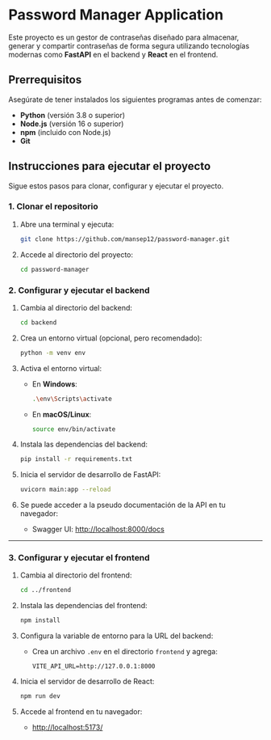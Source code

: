# Password Manager Application

Este proyecto es un gestor de contraseñas diseñado para almacenar, generar y compartir contraseñas de forma segura utilizando tecnologías modernas como **FastAPI** en el backend y **React** en el frontend. 

## Prerrequisitos

Asegúrate de tener instalados los siguientes programas antes de comenzar:
- **Python** (versión 3.8 o superior)
- **Node.js** (versión 16 o superior)
- **npm** (incluido con Node.js)
- **Git**

## Instrucciones para ejecutar el proyecto

Sigue estos pasos para clonar, configurar y ejecutar el proyecto.

### 1. Clonar el repositorio

1. Abre una terminal y ejecuta:
   ```bash
   git clone https://github.com/mansep12/password-manager.git
   ```
2. Accede al directorio del proyecto:
   ```bash
   cd password-manager
   ```

### 2. Configurar y ejecutar el backend

1. Cambia al directorio del backend:
   ```bash
   cd backend
   ```

2. Crea un entorno virtual (opcional, pero recomendado):
   ```bash
   python -m venv env
   ```

3. Activa el entorno virtual:
   - En **Windows**:
     ```bash
     .\env\Scripts\activate
     ```
   - En **macOS/Linux**:
     ```bash
     source env/bin/activate
     ```

4. Instala las dependencias del backend:
   ```bash
   pip install -r requirements.txt
   ```

5. Inicia el servidor de desarrollo de FastAPI:
   ```bash
   uvicorn main:app --reload
   ```

6. Se puede acceder a la pseudo documentación de la API en tu navegador:
   - Swagger UI: [http://localhost:8000/docs](http://localhost:8000/docs)
---

### 3. Configurar y ejecutar el frontend

1. Cambia al directorio del frontend:
   ```bash
   cd ../frontend
   ```

2. Instala las dependencias del frontend:
   ```bash
   npm install
   ```

3. Configura la variable de entorno para la URL del backend:
   - Crea un archivo `.env` en el directorio `frontend` y agrega:
     ```
     VITE_API_URL=http://127.0.0.1:8000
     ```

4. Inicia el servidor de desarrollo de React:
   ```bash
   npm run dev
   ```

5. Accede al frontend en tu navegador:
   - [http://localhost:5173/](http://localhost:5173/)

